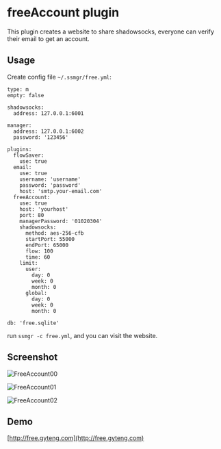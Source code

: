 # freeAccount plugin

This plugin creates a website to share shadowsocks, everyone can verify their email to get an account.

## Usage

Create config file `~/.ssmgr/free.yml`:

```
type: m
empty: false

shadowsocks:
  address: 127.0.0.1:6001

manager:
  address: 127.0.0.1:6002
  password: '123456'

plugins:
  flowSaver:
    use: true
  email:
    use: true
    username: 'username'
    password: 'password'
    host: 'smtp.your-email.com'
  freeAccount:
    use: true
    host: 'yourhost'
    port: 80
    managerPassword: '01020304'
    shadowsocks:
      method: aes-256-cfb
      startPort: 55000
      endPort: 65000
      flow: 100
      time: 60
    limit:
      user:
        day: 0
        week: 0
        month: 0
      global:
        day: 0
        week: 0
        month: 0

db: 'free.sqlite'
```

run `ssmgr -c free.yml`, and you can visit the website.

## Screenshot

![FreeAccount00](https://github.com/shadowsocks/shadowsocks-manager/blob/master/plugins/freeAccount/screenshot/freeAccount00.png)

![FreeAccount01](https://github.com/shadowsocks/shadowsocks-manager/blob/master/plugins/freeAccount/screenshot/freeAccount01.png)

![FreeAccount02](https://github.com/shadowsocks/shadowsocks-manager/blob/master/plugins/freeAccount/screenshot/freeAccount02.png)

## Demo

[http://free.gyteng.com](http://free.gyteng.com)
